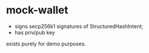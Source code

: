 # mock-wallet

- signs secp256k1 signatures of StructuredHashIntent;
- has priv/pub key

exists purely for demo purposes.